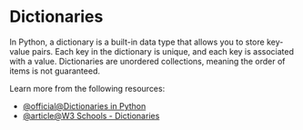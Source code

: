 # Dictionaries

In Python, a dictionary is a built-in data type that allows you to store key-value pairs. Each key in the dictionary is unique, and each key is associated with a value. Dictionaries are unordered collections, meaning the order of items is not guaranteed.

Learn more from the following resources:

- [@official@Dictionaries in Python](https://docs.python.org/3/tutorial/datastructures.html#dictionaries)
- [@article@W3 Schools - Dictionaries](https://www.w3schools.com/python/python_dictionaries.asp)
